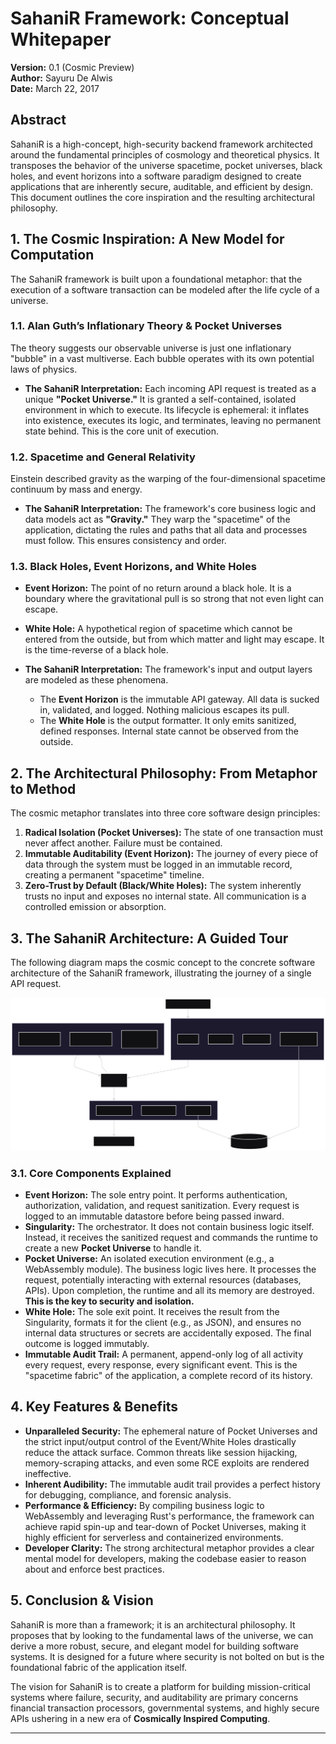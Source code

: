 # **SahaniR Framework: Conceptual Whitepaper**
**Version:** 0.1 (Cosmic Preview)  
**Author:** Sayuru De Alwis  
**Date:** March 22, 2017  

## **Abstract**
SahaniR is a high-concept, high-security backend framework architected around the fundamental principles of cosmology and theoretical physics. It transposes the behavior of the universe spacetime, pocket universes, black holes, and event horizons into a software paradigm designed to create applications that are inherently secure, auditable, and efficient by design. This document outlines the core inspiration and the resulting architectural philosophy.

## 1. The Cosmic Inspiration: A New Model for Computation

The SahaniR framework is built upon a foundational metaphor: that the execution of a software transaction can be modeled after the life cycle of a universe.

### 1.1. Alan Guth’s Inflationary Theory & Pocket Universes
The theory suggests our observable universe is just one inflationary "bubble" in a vast multiverse. Each bubble operates with its own potential laws of physics.

*   **The SahaniR Interpretation:** Each incoming API request is treated as a unique **"Pocket Universe."** It is granted a self-contained, isolated environment in which to execute. Its lifecycle is ephemeral: it inflates into existence, executes its logic, and terminates, leaving no permanent state behind. This is the core unit of execution.

### 1.2. Spacetime and General Relativity
Einstein described gravity as the warping of the four-dimensional spacetime continuum by mass and energy.

*   **The SahaniR Interpretation:** The framework's core business logic and data models act as **"Gravity."** They warp the "spacetime" of the application, dictating the rules and paths that all data and processes must follow. This ensures consistency and order.

### 1.3. Black Holes, Event Horizons, and White Holes
*   **Event Horizon:** The point of no return around a black hole. It is a boundary where the gravitational pull is so strong that not even light can escape.
*   **White Hole:** A hypothetical region of spacetime which cannot be entered from the outside, but from which matter and light may escape. It is the time-reverse of a black hole.

*   **The SahaniR Interpretation:** The framework's input and output layers are modeled as these phenomena.
    *   The **Event Horizon** is the immutable API gateway. All data is sucked in, validated, and logged. Nothing malicious escapes its pull.
    *   The **White Hole** is the output formatter. It only emits sanitized, defined responses. Internal state cannot be observed from the outside.

## 2. The Architectural Philosophy: From Metaphor to Method

The cosmic metaphor translates into three core software design principles:

1.  **Radical Isolation (Pocket Universes):** The state of one transaction must never affect another. Failure must be contained.
2.  **Immutable Auditability (Event Horizon):** The journey of every piece of data through the system must be logged in an immutable record, creating a permanent "spacetime" timeline.
3.  **Zero-Trust by Default (Black/White Holes):** The system inherently trusts no input and exposes no internal state. All communication is a controlled emission or absorption.

## 3. The SahaniR Architecture: A Guided Tour

The following diagram maps the cosmic concept to the concrete software architecture of the SahaniR framework, illustrating the journey of a single API request.

![SahaniR Architecture Diagram](imgs/concept.svg)

### 3.1. Core Components Explained

*   **Event Horizon:** The sole entry point. It performs authentication, authorization, validation, and request sanitization. Every request is logged to an immutable datastore before being passed inward.
*   **Singularity:** The orchestrator. It does not contain business logic itself. Instead, it receives the sanitized request and commands the runtime to create a new **Pocket Universe** to handle it.
*   **Pocket Universe:** An isolated execution environment (e.g., a WebAssembly module). The business logic lives here. It processes the request, potentially interacting with external resources (databases, APIs). Upon completion, the runtime and all its memory are destroyed. **This is the key to security and isolation.**
*   **White Hole:** The sole exit point. It receives the result from the Singularity, formats it for the client (e.g., as JSON), and ensures no internal data structures or secrets are accidentally exposed. The final outcome is logged immutably.
*   **Immutable Audit Trail:** A permanent, append-only log of all activity every request, every response, every significant event. This is the "spacetime fabric" of the application, a complete record of its history.

## 4. Key Features & Benefits

*   **Unparalleled Security:** The ephemeral nature of Pocket Universes and the strict input/output control of the Event/White Holes drastically reduce the attack surface. Common threats like session hijacking, memory-scraping attacks, and even some RCE exploits are rendered ineffective.
*   **Inherent Audibility:** The immutable audit trail provides a perfect history for debugging, compliance, and forensic analysis.
*   **Performance & Efficiency:** By compiling business logic to WebAssembly and leveraging Rust's performance, the framework can achieve rapid spin-up and tear-down of Pocket Universes, making it highly efficient for serverless and containerized environments.
*   **Developer Clarity:** The strong architectural metaphor provides a clear mental model for developers, making the codebase easier to reason about and enforce best practices.

## 5. Conclusion & Vision

SahaniR is more than a framework; it is an architectural philosophy. It proposes that by looking to the fundamental laws of the universe, we can derive a more robust, secure, and elegant model for building software systems. It is designed for a future where security is not bolted on but is the foundational fabric of the application itself.

The vision for SahaniR is to create a platform for building mission-critical systems where failure, security, and auditability are primary concerns financial transaction processors, governmental systems, and highly secure APIs ushering in a new era of **Cosmically Inspired Computing**.

---